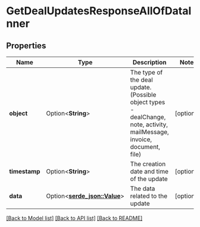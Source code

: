 # GetDealUpdatesResponseAllOfDataInner

## Properties

Name | Type | Description | Notes
------------ | ------------- | ------------- | -------------
**object** | Option<**String**> | The type of the deal update. (Possible object types - dealChange, note, activity, mailMessage, invoice, document, file) | [optional]
**timestamp** | Option<**String**> | The creation date and time of the update | [optional]
**data** | Option<[**serde_json::Value**](.md)> | The data related to the update | [optional]

[[Back to Model list]](../README.md#documentation-for-models) [[Back to API list]](../README.md#documentation-for-api-endpoints) [[Back to README]](../README.md)


